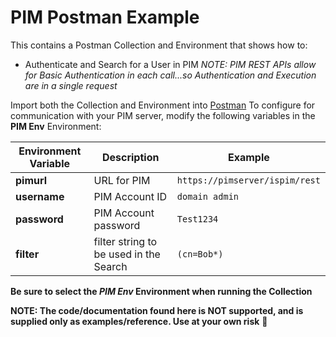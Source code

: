 # PIM Postman Example
This contains a Postman Collection and Environment that shows how to:
* Authenticate and Search for a User in PIM
_NOTE: PIM REST APIs allow for Basic Authentication in each call...so Authentication and Execution are in a single request_

Import both the Collection and Environment into [Postman](https://www.getpostman.com/)
To configure for communication with your PIM server, modify the following variables in the **PIM Env** Environment:

Environment Variable | Description | Example
---------------------|-------------|-----------
**pimurl** | URL for PIM | `https://pimserver/ispim/rest`
**username** | PIM Account ID | `domain admin`
**password** | PIM Account password | `Test1234`
**filter** | filter string to be used in the Search | `(cn=Bob*)`

**Be sure to select the _PIM Env_ Environment when running the Collection**

**NOTE: The code/documentation found here is NOT supported, and is supplied only as examples/reference.
Use at your own risk** :metal:
